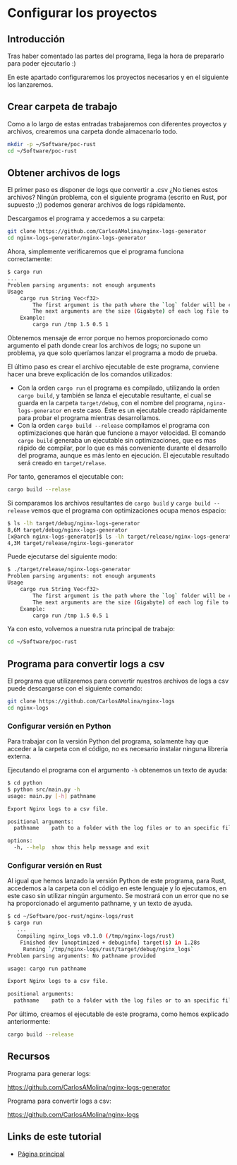 # Configurar los proyectos


## Introducción

Tras haber comentado las partes del programa, llega la hora de prepararlo para poder ejecutarlo :)

En este apartado configuraremos los proyectos necesarios y en el siguiente los lanzaremos.

## Crear carpeta de trabajo

Como a lo largo de estas entradas trabajaremos con diferentes proyectos y archivos, crearemos una carpeta donde almacenarlo todo.

```bash
mkdir -p ~/Software/poc-rust
cd ~/Software/poc-rust
```

## Obtener archivos de logs

El primer paso es disponer de logs que convertir a .csv ¿No tienes estos archivos? Ningún problema, con el siguiente programa (escrito en Rust, por supuesto ;)) podemos generar archivos de logs rápidamente.

Descargamos el programa y accedemos a su carpeta:

```bash
git clone https://github.com/CarlosAMolina/nginx-logs-generator
cd nginx-logs-generator/nginx-logs-generator
```

Ahora, simplemente verificaremos que el programa funciona correctamente:

```bash
$ cargo run
...
Problem parsing arguments: not enough arguments
Usage
    cargo run String Vec<f32>
        The first argument is the path where the `log` folder will be created to save the log files.
        The next arguments are the size (Gigabyte) of each log file to be generated.
    Example:
        cargo run /tmp 1.5 0.5 1

```

Obtenemos mensaje de error porque no hemos proporcionado como argumento el path donde crear los archivos de logs; no supone un problema, ya que solo queríamos lanzar el programa a modo de prueba.

El último paso es crear el archivo ejecutable de este programa, conviene hacer una breve explicación de los comandos utilizados:

- Con la orden `cargo run` el programa es compilado, utilizando la orden `cargo build`, y también se lanza el ejecutable resultante, el cual se guarda en la carpeta `target/debug`, con el nombre del programa, `nginx-logs-generator` en este caso. Este es un ejecutable creado rápidamente para probar el programa mientras desarrollamos.
- Con la orden `cargo build --release` compilamos el programa con optimizaciones que harán que funcione a mayor velocidad. El comando `cargo build` generaba un ejecutable sin optimizaciones, que es mas rápido de compilar, por lo que es más conveniente durante el desarrollo del programa, aunque es más lento en ejecución. El ejecutable resultado será creado en `target/relase`.

Por tanto, generamos el ejecutable con:

```bash
cargo build --relase
```

Si comparamos los archivos resultantes de `cargo build` y `cargo build --release` vemos que el programa con optimizaciones ocupa menos espacio:

```bash
$ ls -lh target/debug/nginx-logs-generator
8,6M target/debug/nginx-logs-generator
[x@arch nginx-logs-generator]$ ls -lh target/release/nginx-logs-generator
4,3M target/release/nginx-logs-generator
```

Puede ejecutarse del siguiente modo:

```bash
$ ./target/release/nginx-logs-generator
Problem parsing arguments: not enough arguments
Usage
    cargo run String Vec<f32>
        The first argument is the path where the `log` folder will be created to save the log files.
        The next arguments are the size (Gigabyte) of each log file to be generated.
    Example:
        cargo run /tmp 1.5 0.5 1
```

Ya con esto, volvemos a nuestra ruta principal de trabajo:

```bash
cd ~/Software/poc-rust
```

## Programa para convertir logs a csv

El programa que utilizaremos para convertir nuestros archivos de logs a csv puede descargarse con el siguiente comando:

```bash
git clone https://github.com/CarlosAMolina/nginx-logs
cd nginx-logs
```

### Configurar versión en Python

Para trabajar con la versión Python del programa, solamente hay que acceder a la carpeta con el código, no es necesario instalar ninguna librería externa.

Ejecutando el programa con el argumento `-h` obtenemos un texto de ayuda:

```bash
$ cd python
$ python src/main.py -h
usage: main.py [-h] pathname

Export Nginx logs to a csv file.

positional arguments:
  pathname    path to a folder with the log files or to an specific file

options:
  -h, --help  show this help message and exit
```

### Configurar versión en Rust

Al igual que hemos lanzado la versión Python de este programa, para Rust, accedemos a la carpeta con el código en este lenguaje y lo ejecutamos, en este caso sin utilizar ningún argumento. Se mostrará con un error que no se ha proporcionado el argumento pathname, y un texto de ayuda.

```bash
$ cd ~/Software/poc-rust/nginx-logs/rust
$ cargo run
   ...
   Compiling nginx_logs v0.1.0 (/tmp/nginx-logs/rust)
    Finished dev [unoptimized + debuginfo] target(s) in 1.28s
     Running `/tmp/nginx-logs/rust/target/debug/nginx_logs`
Problem parsing arguments: No pathname provided

usage: cargo run pathname

Export Nginx logs to a csv file.

positional arguments:
  pathname    path to a folder with the log files or to an specific file
```

Por último, creamos el ejecutable de este programa, como hemos explicado anteriormente:

```bash
cargo build --release
```

## Recursos

Programa para generar logs:

<https://github.com/CarlosAMolina/nginx-logs-generator>

Programa para convertir logs a csv:

<https://github.com/CarlosAMolina/nginx-logs>

## Links de este tutorial

- [Página principal](introduction.html)

